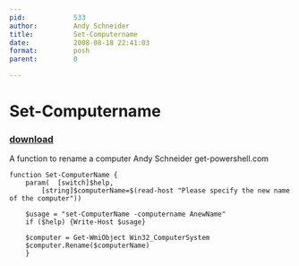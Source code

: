 ```yaml
---
pid:            533
author:         Andy Schneider
title:          Set-Computername
date:           2008-08-18 22:41:03
format:         posh
parent:         0

---
```


# Set-Computername

### [download](//scripts/533.ps1)

A function to rename a computer
Andy Schneider
get-powershell.com

```posh
function Set-ComputerName {
	param(	[switch]$help,
		[string]$computerName=$(read-host "Please specify the new name of the computer"))
			
	$usage = "set-ComputerName -computername AnewName"
	if ($help) {Write-Host $usage}
	
	$computer = Get-WmiObject Win32_ComputerSystem
	$computer.Rename($computerName)
	}
```
